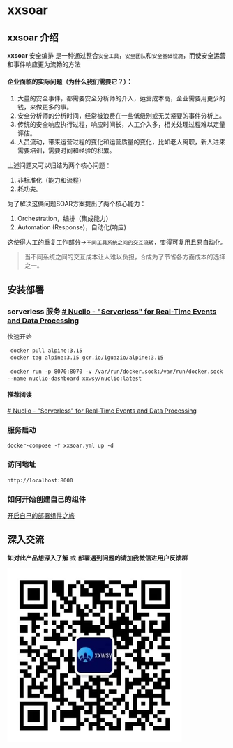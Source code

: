 # xxsoar

## xxsoar 介绍

**xxsoar** 安全编排 是一种通过整合`安全工具`，`安全团队`和`安全基础设施`，而使安全运营和事件响应更为流畅的方法

#### 企业面临的实际问题（为什么我们需要它？）：

1. 大量的安全事件，都需要安全分析师的介入，运营成本高，企业需要用更少的钱，来做更多的事。
2. 安全分析师的分析时间，经常被浪费在一些低级别或无关紧要的事件分析上。
3. 传统的安全响应执行过程，响应时间长，人工介入多，相关处理过程难以定量评估。
4. 人员流动，带来运营过程的变化和运营质量的变化，比如老人离职，新人进来需要培训，需要时间和经验的积累。

上述问题又可以归结为两个核心问题： 

1. 非标准化（能力和流程） 
2. 耗功夫。

为了解决这俩问题SOAR方案提出了两个核心能力：

1. Orchestration，编排（集成能力）
2. Automation (Response)，自动化(响应)

这使得人工的重复工作部分->`不同工具系统之间的交互流转`，变得可复用且易自动化。

> 当不同系统之间的交互成本让人难以负担，`合`成为了节省各方面成本的选择之一。


## 安装部署

### serverless 服务 [# Nuclio - "Serverless" for Real-Time Events and Data Processing](https://github.com/nuclio/nuclio)

快速开始
```
 docker pull alpine:3.15
 docker tag alpine:3.15 gcr.io/iguazio/alpine:3.15
 
 docker run -p 8070:8070 -v /var/run/docker.sock:/var/run/docker.sock --name nuclio-dashboard xxwsy/nuclio:latest
```
#### 推荐阅读
[# Nuclio - "Serverless" for Real-Time Events and Data Processing](https://github.com/nuclio/nuclio)


### 服务启动
```
docker-compose -f xxsoar.yml up -d
```

### 访问地址
```
http://localhost:8000
```

### 如何开始创建自己的组件
[开启自己的部署组件之旅](./README_serverless.md)


## 深入交流

**如对此产品想深入了解** 或 **部署遇到问题的请加我微信进用户反馈群**

<img src="./images/contactme.jpg" width="400">
